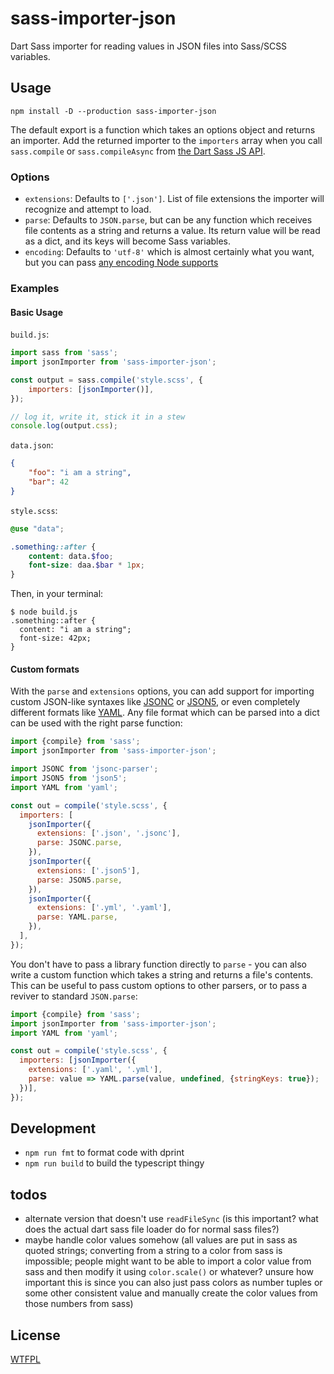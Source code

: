 # sass-importer-json

Dart Sass importer for reading values in JSON files into Sass/SCSS variables.

## Usage

    npm install -D --production sass-importer-json

The default export is a function which takes an options object and returns an
importer. Add the returned importer to the `importers` array when you call
`sass.compile` or `sass.compileAsync` from [the Dart Sass JS API][sass-api].

### Options

- `extensions`: Defaults to `['.json']`. List of file extensions the importer
  will recognize and attempt to load.
- `parse`: Defaults to `JSON.parse`, but can be any function which receives file
  contents as a string and returns a value. Its return value will be read as a
  dict, and its keys will become Sass variables.
- `encoding`: Defaults to `'utf-8'` which is almost certainly what you want, but
  you can pass [any encoding Node supports][node-encodings]

### Examples

#### Basic Usage

`build.js`:

```js
import sass from 'sass';
import jsonImporter from 'sass-importer-json';

const output = sass.compile('style.scss', {
	importers: [jsonImporter()],
});

// log it, write it, stick it in a stew
console.log(output.css);
```

`data.json`:

```json
{
	"foo": "i am a string",
	"bar": 42
}
```

`style.scss`:

```scss
@use "data";

.something::after {
	content: data.$foo;
	font-size: daa.$bar * 1px;
}
```

Then, in your terminal:

```
$ node build.js
.something::after {
  content: "i am a string";
  font-size: 42px;
}
```

#### Custom formats

With the `parse` and `extensions` options, you can add support for importing
custom JSON-like syntaxes like [JSONC][jsonc-parser] or [JSON5][json5], or even
completely different formats like [YAML][yaml]. Any file format which can be
parsed into a dict can be used with the right parse function:

```js
import {compile} from 'sass';
import jsonImporter from 'sass-importer-json';

import JSONC from 'jsonc-parser';
import JSON5 from 'json5';
import YAML from 'yaml';

const out = compile('style.scss', {
  importers: [
    jsonImporter({
      extensions: ['.json', '.jsonc'],
      parse: JSONC.parse,
    }),
    jsonImporter({
      extensions: ['.json5'],
      parse: JSON5.parse,
    }),
    jsonImporter({
      extensions: ['.yml', '.yaml'],
      parse: YAML.parse,
    }),
  ],
});
```

You don't have to pass a library function directly to `parse` - you can also
write a custom function which takes a string and returns a file's contents. This
can be useful to pass custom options to other parsers, or to pass a reviver to
standard `JSON.parse`:

```js
import {compile} from 'sass';
import jsonImporter from 'sass-importer-json';
import YAML from 'yaml';

const out = compile('style.scss', {
  importers: [jsonImporter({
    extensions: ['.yaml', '.yml'],
    parse: value => YAML.parse(value, undefined, {stringKeys: true});
  })],
});
```

## Development

- `npm run fmt` to format code with dprint
- `npm run build` to build the typescript thingy

## todos

- alternate version that doesn't use `readFileSync` (is this important? what
  does the actual dart sass file loader do for normal sass files?)
- maybe handle color values somehow (all values are put in sass as quoted
  strings; converting from a string to a color from sass is impossible; people
  might want to be able to import a color value from sass and then modify it
  using `color.scale()` or whatever? unsure how important this is since you can
  also just pass colors as number tuples or some other consistent value and
  manually create the color values from those numbers from sass)

## License

[WTFPL](/LICENSE)

[json5]: https://www.npmjs.com/package/json5
[jsonc-parser]: https://www.npmjs.com/package/jsonc-parser
[node-encodings]: https://nodejs.org/api/buffer.html#buffers-and-character-encodings
[sass-api]: https://sass-lang.com/documentation/js-api/
[yaml]: https://www.npmjs.com/package/yaml
